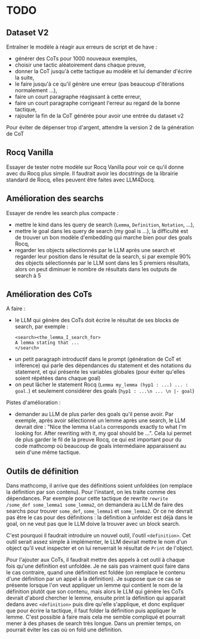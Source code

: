 # TODO

## Dataset V2

Entraîner le modèle à réagir aux erreurs de script et de have :
- générer des CoTs pour 1000 nouveaux exemples,
- choisir une tactic aléatoirement dans chaque preuve,
- donner la CoT jusqu'à cette tactique au modèle et lui demander d'écrire la suite,
- le faire jusqu'à ce qu'il génère une erreur (pas beaucoup d'itérations normalement ...),
- faire un court paragraphe réagissant à cette erreur,
- faire un court paragraphe corrigeant l'erreur au regard de la bonne tactique,
- rajouter la fin de la CoT générée pour avoir une entrée du dataset v2

Pour éviter de dépenser trop d'argent, attendre la version 2 de la génération de CoT

## Rocq Vanilla

Essayer de tester notre modèle sur Rocq Vanilla
pour voir ce qu'il donne avec du Rocq plus simple.
Il faudrait avoir les docstrings de la librairie standard de Rocq,
elles peuvent être faites avec LLM4Docq.

## Amélioration des searchs

Essayer de rendre les search plus compacte :
- mettre le kind dans les query de search (`Lemma`, `Definition`, `Notation`, ...),
- mettre le goal dans les query de search (my goal is ...), la difficulté est de trouver un bon modèle d'embedding qui marche bien pour des goals Rocq,
- regarder les objects sélectionnés par le LLM après une search et regarder leur position dans le résultat de la search, si par exemple 90% des objects sélectionnés par le LLM sont dans les 5 premiers résultats, alors on peut diminuer le nombre de résultats dans les outputs de search à 5

## Amélioration des CoTs

A faire :
- le LLM qui génère des CoTs doit écrire le résultat de ses blocks de search, par exemple :
  ```
  <search><the_lemma_I_search_for>
  A lemma stating that ...
  </search>
  ```
- un petit paragraph introductif dans le prompt (génération de CoT et inférence) qui parle des dépendances du statement et des notations du statement, et qui présente les variables globales (pour éviter qu'elles soient répétées dans chaque goal)
- on peut lâcher le statement Rocq (`Lemma my_lemma (hyp1 : ...) ... : goal.`) et seulement considérer des goals (`hyp1 : ...\n ... \n |- goal`)

Pistes d'amélioration :
- demander au LLM de plus parler des goals qu'il pense avoir. Par exemple, après avoir sélectionné un lemme après une search, le LLM devrait dire : "Nice the lemma `blabla` corresponds exactly to what I'm looking for. After rewriting with it, my goal should be ...". Cela lui permet de plus garder le fil de la preuve Rocq, ce qui est important pour du code mathcomp où beaucoup de goals intermédiaire apparaissent au sein d'une même tactique.

## Outils de définition

Dans mathcomp, il arrive que des définitions soient unfoldées (on remplace la définition par son contenu). Pour l'instant, on les traite comme des dépendances. Par exemple pour cette tactique de rewrite `rewrite /some_def some_lemma1 some_lemma2`, on demandera au LLM de faire des searchs pour trouver `some_def`, `some_lemma1` et `some_lemma2`. Or ce ne devrait pas être le cas pour des définitions : la définition à unfolder est déjà dans le goal, on ne veut pas que le LLM doive la trouver avec un block search.

C'est pourquoi il faudrait introduire un nouvel outil, l'outil `<definition>`. Cet outil serait assez simple à implémenter, le LLM devrait mettre le nom d'un object qu'il veut inspecter et on lui renverrait le résultat de `Print` de l'object.

Pour l'ajouter aux CoTs, il faudrait mettre des appels à cet outil à chaque fois qu'une définition est unfoldée. Je ne sais pas vraiment quoi faire dans le cas contraire, quand une définition est foldée (on remplace le contenu d'une définition par un appel à la définition). Je suppose que ce cas se présente lorsque l'on veut appliquer un lemme qui contient le nom de la définition plutôt que son contenu, mais alors le LLM qui génère les CoTs devrait d'abord chercher le lemme, ensuite print la définition qui apparait dedans avec `<definition>` puis dire qu'elle s'applique, et donc expliquer que pour écrire la tactique, il faut folder la définition puis appliquer le lemme. C'est possible à faire mais cela me semble compliqué et pourrait mener à des phases de search très longue. Dans un premier temps, on pourrait éviter les cas où on fold une définition.

